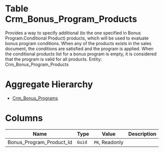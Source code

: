 # Table Crm_Bonus_Program_Products

Provides a way to specify additional (to the one specified in Bonus Program.Conditional Product) products, which will be used to evaluate bonus program conditions. When any of the products exists in the sales document, the conditions are satisfied and the program is applied. When the conditional products list for a bonus program is empty, it is considered that the program is valid for all products. Entity: Crm_Bonus_Program_Products

# Aggregate Hierarchy

* [Crm_Bonus_Programs](Crm_Bonus_Programs.md)

# Columns

| Name | Type | Value | Description |
| - | - | - | --- |
|Bonus_Program_Product_Id|`Guid`|`PK`, Readonly||
